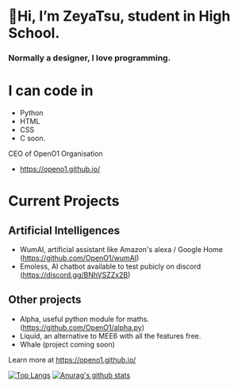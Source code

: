 # 👋Hi, I’m ZeyaTsu, student in High School.
### Normally a designer, I love programming.

# I can code in
* Python
* HTML
* CSS
* C soon.


CEO of OpenO1 Organisation
* https://openo1.github.io/

# Current Projects

## Artificial Intelligences
- WumAI, artificial assistant like Amazon's alexa / Google Home (https://github.com/OpenO1/wumAI)
- Emoless, AI chatbot available to test pubicly on discord (https://discord.gg/BNhVSZZx2B) 

## Other projects
- Alpha, useful python module for maths. (https://github.com/OpenO1/alpha.py)
- Liquid, an alternative to MEE6 with all the features free.
- Whale (project coming soon)


Learn more at https://openo1.github.io/

[![Top Langs](https://github-readme-stats.vercel.app/api/top-langs/?username=ZeyaTsu&layout=compact)](#Statistics)
[![Anurag's github stats](https://github-readme-stats.vercel.app/api?username=ZeyaTsu&show_icons=true&include_all_commits=true&icon_color=805AD5&text_color=718096&bg_color=ffffff&count_private=true)](#Statistics)
